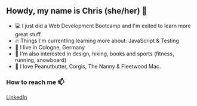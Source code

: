 ## Howdy, my name is Chris (she/her) 💫

* 💻 I just did a Web Development Bootcamp and I'm exited to learn more great stuff. 
* 🔥 Things I'm currentling learning more about: JavaScript & Testing
* 🌈 I live in Cologne, Germany
* 🌱 I'm also interested in design, hiking, books and sports (fitness, running, snowboard)
* 🥜 I love Peanutbutter, Corgis, The Nanny & Fleetwood Mac.

### How to reach me 📫 
[LinkedIn](https://www.linkedin.com/in/christiane-hertwig-581237a3/)

